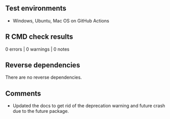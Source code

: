 ## Test environments

* Windows, Ubuntu, Mac OS on GitHub Actions

## R CMD check results

0 errors | 0 warnings | 0 notes

## Reverse dependencies

There are no reverse dependencies.

## Comments

* Updated the docs to get rid of the deprecation warning and future crash due to the future package.
